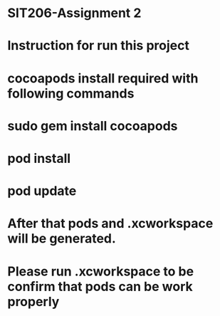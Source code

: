 # SIT206-Assignment 2 
# Instruction for run this project
# cocoapods install required with following commands
# sudo gem install cocoapods
# pod install
# pod update
# After that pods and .xcworkspace will be generated.
# Please run .xcworkspace to be confirm that pods can be work properly
